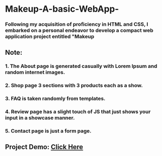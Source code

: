 # Makeup-A-basic-WebApp-
### Following my acquisition of proficiency in HTML and CSS, I embarked on a personal endeavor to develop a compact web application project entitled "Makeup

## Note: 
### 1. The About page is generated casually with Lorem Ipsum and random internet images.
### 2. Shop page 3 sections with 3 products each as a show.
### 3. FAQ is taken randomly from templates.
### 4. Review page has a slight touch of JS that just shows your input in a showcase manner.
### 5. Contact page is just a form page.

## Project Demo: [Click Here](https://golamdastagir.github.io/Makeup-A-basic-WebApp-/)


